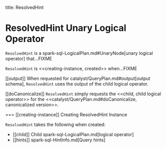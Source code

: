 title: ResolvedHint

# ResolvedHint Unary Logical Operator

`ResolvedHint` is a spark-sql-LogicalPlan.md#UnaryNode[unary logical operator] that...FIXME

`ResolvedHint` is <<creating-instance, created>> when...FIXME

[[output]]
When requested for catalyst/QueryPlan.md#output[output schema], `ResolvedHint` uses the output of the child logical operator.

[[doCanonicalize]]
`ResolvedHint` simply requests the <<child, child logical operator>> for the <<catalyst/QueryPlan.md#doCanonicalize, canonicalized version>>.

=== [[creating-instance]] Creating ResolvedHint Instance

`ResolvedHint` takes the following when created:

* [[child]] Child spark-sql-LogicalPlan.md[logical operator]
* [[hints]] spark-sql-HintInfo.md[Query hints]
